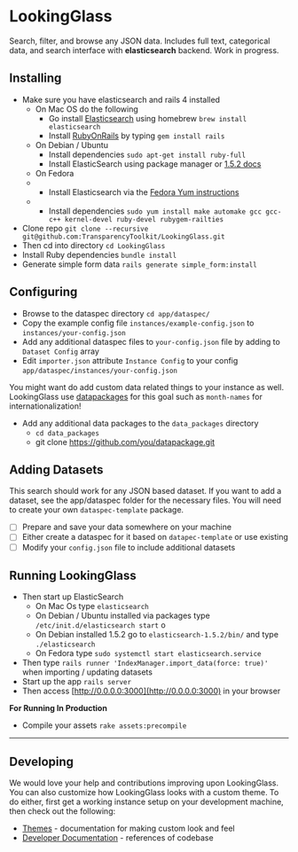LookingGlass
============

Search, filter, and browse any JSON data. Includes full text, categorical data,  and search interface with **elasticsearch** backend. Work in progress.

## Installing

- Make sure you have elasticsearch and rails 4 installed
	- On Mac OS do the following
		- Go install [Elasticsearch](https://www.elastic.co/downloads/elasticsearch) using homebrew `brew install elasticsearch`
		- Install [RubyOnRails](http://rubyonrails.org/download/) by typing `gem install rails`
	- On Debian / Ubuntu
		- Install dependencies `sudo apt-get install ruby-full`
		- Install ElasticSearch using package manager or [1.5.2 docs](https://www.elastic.co/guide/en/elasticsearch/reference/1.5/_installation.html)
	- On Fedora
	- 	- Install Elasticsearch via the [Fedora Yum instructions](https://www.elastic.co/guide/en/elasticsearch/reference/current/setup-repositories.html)
	- 	- Install dependencies  `sudo yum install make automake gcc gcc-c++ kernel-devel ruby-devel rubygem-railties`
- Clone repo `git clone --recursive git@github.com:TransparencyToolkit/LookingGlass.git`
- Then cd into directory `cd LookingGlass`
- Install Ruby dependencies `bundle install`
- Generate simple form data `rails generate simple_form:install`

## Configuring

- Browse to the dataspec directory `cd app/dataspec/`
- Copy the example config file `instances/example-config.json` to `instances/your-config.json`
- Add any additional dataspec files to `your-config.json` file by adding to `Dataset Config` array
- Edit `importer.json` attribute `Instance Config` to your config `app/dataspec/instances/your-config.json`

You might want do add custom data related things to your instance as well. LookingGlass use [datapackages](https://data.okfn.org) for this goal such as `month-names` for internationalization!

- Add any additional data packages to the `data_packages` directory
    - `cd data_packages`
    - git clone https://github.com/you/datapackage.git

## Adding Datasets

This search should work for any JSON based dataset. If you want to add a dataset, see the app/dataspec folder for the necessary files. You will need to create your own `dataspec-template` package.

- [ ] Prepare and save your data somewhere on your machine
- [ ] Either create a dataspec for it based on `datapec-template` or use existing
- [ ] Modify your `config.json` file to include additional datasets

## Running LookingGlass

- Then start up ElasticSearch
	- On Mac Os type `elasticsearch`
	- On Debian / Ubuntu installed via packages type `/etc/init.d/elasticsearch start` o
	- On Debian installed 1.5.2 go to `elasticsearch-1.5.2/bin/` and type `./elasticsearch`
	- On Fedora type `sudo systemctl start elasticsearch.service`
- Then type `rails runner 'IndexManager.import_data(force: true)'` when importing / updating datasets
- Start up the app `rails server`
- Then access [http://0.0.0.0:3000](http://0.0.0.0:3000) in your browser

**For Running In Production**
- Compile your assets `rake assets:precompile`

---

## Developing

We would love your help and contributions improving upon LookingGlass. You can also customize how LookingGlass looks with a custom theme. To do either, first get a working instance setup on your development machine, then check out the following:

- [Themes](THEMES.md) - documentation for making custom look and feel
- [Developer Documentation](http://www.rubydoc.info/github/TransparencyToolkit/LookingGlass/master) - references of codebase
